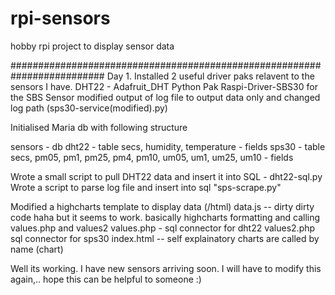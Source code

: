 # rpi-sensors
hobby rpi project to display sensor data 




#########################################################################
Day 1. Installed 2 useful driver paks relavent to the sensors I have.
DHT22 - Adafruit_DHT Python Pak
Raspi-Driver-SBS30 for the SBS Sensor 
  modified output of log file to output data only and changed log path (sps30-service(modified).py)

Initialised Maria db with following structure

sensors - db
  dht22 - table
    secs, humidity, temperature - fields
  sps30 - table
    secs, pm05, pm1, pm25, pm4, pm10, um05, um1, um25, um10 - fields
    
Wrote a small script to pull DHT22 data and insert it into SQL - dht22-sql.py
Wrote a script to parse log file and insert into sql "sps-scrape.py"

Modified a highcharts template to display data (/html)
data.js -- dirty dirty code haha but it seems to work. basically highcharts formatting and calling values.php and values2
values.php - sql connector for dht22
values2.php sql connector for sps30
index.html -- self explainatory charts are called by name (chart)


Well its working. I have new sensors arriving soon. I will have to modify this again,.. hope this can be helpful to someone :)
